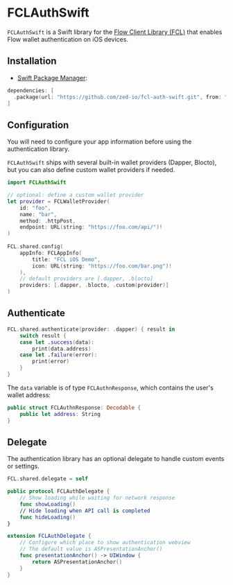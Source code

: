 # FCLAuthSwift

`FCLAuthSwift` is a Swift library for the [Flow Client Library (FCL)](https://docs.onflow.org/fcl/)
that enables Flow wallet authentication on iOS devices.

## Installation

- [Swift Package Manager](https://swift.org/package-manager/):

```swift
dependencies: [
  .package(url: "https://github.com/zed-io/fcl-auth-swift.git", from: "0.0.3-beta")
]
```

## Configuration

You will need to configure your app information before using the authentication library.

`FCLAuthSwift` ships with several built-in wallet providers (Dapper, Blocto),
but you can also define custom wallet providers if needed.

```swift
import FCLAuthSwift

// optional: define a custom wallet provider
let provider = FCLWalletProvider(
    id: "foo",
    name: "bar",
    method: .httpPost,
    endpoint: URL(string: "https://foo.com/api/")!
)
        
FCL.shared.config(
    appInfo: FCLAppInfo(
        title: "FCL iOS Demo",
        icon: URL(string: "https://foo.com/bar.png")!
    ),
    // default providers are [.dapper, .blocto]
    providers: [.dapper, .blocto, .custom(provider)]
)
```

## Authenticate 

```swift
FCL.shared.authenticate(provider: .dapper) { result in
    switch result {
    case let .success(data):
        print(data.address)
    case let .failure(error):
        print(error)
    }
}
```

The `data` variable is of type `FCLAuthnResponse`, which contains the user's wallet address:

```swift
public struct FCLAuthnResponse: Decodable {
    public let address: String
}
```

## Delegate

The authentication library has an optional delegate to handle custom events or settings. 

```swift
FCL.shared.delegate = self

public protocol FCLAuthDelegate {
    // Show loading while waiting for network response
    func showLoading()
    // Hide loading when API call is completed 
    func hideLoading()
}

extension FCLAuthDelegate {
    // Configure which place to show authentication webview
    // The default value is ASPresentationAnchor()
    func presentationAnchor() -> UIWindow {
        return ASPresentationAnchor()
    }
}
```
